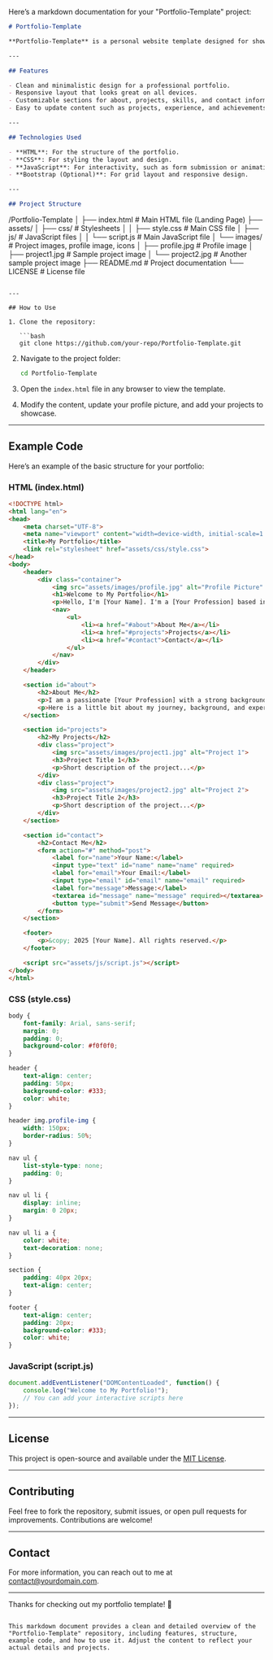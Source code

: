 Here’s a markdown documentation for your "Portfolio-Template" project:

```markdown
# Portfolio-Template

**Portfolio-Template** is a personal website template designed for showcasing your skills, experience, and projects. Whether you're a developer, designer, or any other professional, this template provides a clean, modern design for building a standout portfolio.

---

## Features

- Clean and minimalistic design for a professional portfolio.
- Responsive layout that looks great on all devices.
- Customizable sections for about, projects, skills, and contact information.
- Easy to update content such as projects, experience, and achievements.

---

## Technologies Used

- **HTML**: For the structure of the portfolio.
- **CSS**: For styling the layout and design.
- **JavaScript**: For interactivity, such as form submission or animations.
- **Bootstrap (Optional)**: For grid layout and responsive design.

---

## Project Structure

```
/Portfolio-Template
│
├── index.html               # Main HTML file (Landing Page)
├── assets/
│   ├── css/                 # Stylesheets
│   │   ├── style.css        # Main CSS file
│   ├── js/                  # JavaScript files
│   │   └── script.js        # Main JavaScript file
│   └── images/              # Project images, profile image, icons
│       ├── profile.jpg      # Profile image
│       ├── project1.jpg     # Sample project image
│       └── project2.jpg     # Another sample project image
├── README.md                # Project documentation
└── LICENSE                  # License file
```

---

## How to Use

1. Clone the repository:

   ```bash
   git clone https://github.com/your-repo/Portfolio-Template.git
   ```

2. Navigate to the project folder:

   ```bash
   cd Portfolio-Template
   ```

3. Open the `index.html` file in any browser to view the template.

4. Modify the content, update your profile picture, and add your projects to showcase.

---

## Example Code

Here’s an example of the basic structure for your portfolio:

### HTML (index.html)

```html
<!DOCTYPE html>
<html lang="en">
<head>
    <meta charset="UTF-8">
    <meta name="viewport" content="width=device-width, initial-scale=1.0">
    <title>My Portfolio</title>
    <link rel="stylesheet" href="assets/css/style.css">
</head>
<body>
    <header>
        <div class="container">
            <img src="assets/images/profile.jpg" alt="Profile Picture" class="profile-img">
            <h1>Welcome to My Portfolio</h1>
            <p>Hello, I'm [Your Name]. I'm a [Your Profession] based in [Your Location].</p>
            <nav>
                <ul>
                    <li><a href="#about">About Me</a></li>
                    <li><a href="#projects">Projects</a></li>
                    <li><a href="#contact">Contact</a></li>
                </ul>
            </nav>
        </div>
    </header>

    <section id="about">
        <h2>About Me</h2>
        <p>I am a passionate [Your Profession] with a strong background in [Skills].</p>
        <p>Here is a little bit about my journey, background, and experience...</p>
    </section>

    <section id="projects">
        <h2>My Projects</h2>
        <div class="project">
            <img src="assets/images/project1.jpg" alt="Project 1">
            <h3>Project Title 1</h3>
            <p>Short description of the project...</p>
        </div>
        <div class="project">
            <img src="assets/images/project2.jpg" alt="Project 2">
            <h3>Project Title 2</h3>
            <p>Short description of the project...</p>
        </div>
    </section>

    <section id="contact">
        <h2>Contact Me</h2>
        <form action="#" method="post">
            <label for="name">Your Name:</label>
            <input type="text" id="name" name="name" required>
            <label for="email">Your Email:</label>
            <input type="email" id="email" name="email" required>
            <label for="message">Message:</label>
            <textarea id="message" name="message" required></textarea>
            <button type="submit">Send Message</button>
        </form>
    </section>

    <footer>
        <p>&copy; 2025 [Your Name]. All rights reserved.</p>
    </footer>

    <script src="assets/js/script.js"></script>
</body>
</html>
```

### CSS (style.css)

```css
body {
    font-family: Arial, sans-serif;
    margin: 0;
    padding: 0;
    background-color: #f0f0f0;
}

header {
    text-align: center;
    padding: 50px;
    background-color: #333;
    color: white;
}

header img.profile-img {
    width: 150px;
    border-radius: 50%;
}

nav ul {
    list-style-type: none;
    padding: 0;
}

nav ul li {
    display: inline;
    margin: 0 20px;
}

nav ul li a {
    color: white;
    text-decoration: none;
}

section {
    padding: 40px 20px;
    text-align: center;
}

footer {
    text-align: center;
    padding: 20px;
    background-color: #333;
    color: white;
}
```

### JavaScript (script.js)

```javascript
document.addEventListener("DOMContentLoaded", function() {
    console.log("Welcome to My Portfolio!");
    // You can add your interactive scripts here
});
```

---

## License

This project is open-source and available under the [MIT License](LICENSE).

---

## Contributing

Feel free to fork the repository, submit issues, or open pull requests for improvements. Contributions are welcome!

---

## Contact

For more information, you can reach out to me at [contact@yourdomain.com](mailto:contact@yourdomain.com).

---

Thanks for checking out my portfolio template! 🚀
```

This markdown document provides a clean and detailed overview of the "Portfolio-Template" repository, including features, structure, example code, and how to use it. Adjust the content to reflect your actual details and projects.
